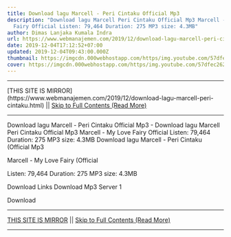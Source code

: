```yaml
---
title: Download lagu Marcell - Peri Cintaku Official Mp3
description: "Download lagu Marcell Peri Cintaku Official Mp3 Marcell - My Love
  Fairy Official Listen: 79,464 Duration: 275 MP3 size: 4.3MB"
author: Dimas Lanjaka Kumala Indra
url: https://www.webmanajemen.com/2019/12/download-lagu-marcell-peri-cintaku.html
date: 2019-12-04T17:12:52+07:00
updated: 2019-12-04T09:43:00.000Z
thumbnail: https://imgcdn.000webhostapp.com/https/img.youtube.com/57dfec262ab416111cb5fa1c839dc5c9.jpeg
cover: https://imgcdn.000webhostapp.com/https/img.youtube.com/57dfec262ab416111cb5fa1c839dc5c9.jpeg
---
```


<hr/> [THIS SITE IS MIRROR](https://www.webmanajemen.com/2019/12/download-lagu-marcell-peri-cintaku.html) || <a href="https://www.webmanajemen.com/2019/12/download-lagu-marcell-peri-cintaku.html" rel="follow" class="button" id="read-more">Skip to Full Contents (Read More)</a> <hr/> Download lagu Marcell - Peri Cintaku Official Mp3 - Download lagu Marcell Peri Cintaku Official Mp3 Marcell - My Love Fairy Official Listen: 79,464 Duration: 275 MP3 size: 4.3MB Download lagu Marcell - Peri Cintaku (Official Mp3

  Marcell - My Love Fairy (Official 

  Listen: 79,464 
  Duration: 275 
  MP3 size: 4.3MB 

  Download Links 
  Download Mp3 Server 1 

  Download  <hr/> [THIS SITE IS MIRROR](https://www.webmanajemen.com/2019/12/download-lagu-marcell-peri-cintaku.html) || <a href="https://www.webmanajemen.com/2019/12/download-lagu-marcell-peri-cintaku.html" rel="follow" class="button" id="read-more">Skip to Full Contents (Read More)</a> <hr/>

<script>
    if (location.host.includes('dimaslanjaka12')) {
      location.replace('https://www.webmanajemen.com/2019/12/download-lagu-marcell-peri-cintaku.html');
    }
  </script>